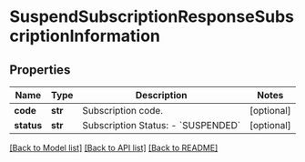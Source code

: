 # SuspendSubscriptionResponseSubscriptionInformation

## Properties
Name | Type | Description | Notes
------------ | ------------- | ------------- | -------------
**code** | **str** | Subscription code.  | [optional] 
**status** | **str** | Subscription Status: - &#x60;SUSPENDED&#x60;  | [optional] 

[[Back to Model list]](../README.md#documentation-for-models) [[Back to API list]](../README.md#documentation-for-api-endpoints) [[Back to README]](../README.md)


